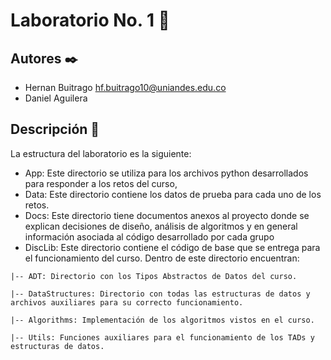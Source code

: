 # Laboratorio No. 1 :wave:

## Autores :black_nib:
* Hernan Buitrago hf.buitrago10@uniandes.edu.co
* Daniel Aguilera 

## Descripción :rocket:

La estructura del laboratorio es la siguiente:

* App: Este directorio se utiliza para los archivos python desarrollados para responder a los retos del curso,
* Data: Este directorio contiene los datos de prueba para cada uno de los retos.
* Docs: Este directorio tiene documentos anexos al proyecto donde se explican decisiones de diseño, análisis de algoritmos y en general información asociada al código desarrollado por cada grupo
* DiscLib: Este directorio contiene  el código de base que se entrega para el funcionamiento del curso. Dentro de este directorio encuentran:

```
|-- ADT: Directorio con los Tipos Abstractos de Datos del curso.

|-- DataStructures: Directorio con todas las estructuras de datos y archivos auxiliares para su correcto funcionamiento.

|-- Algorithms: Implementación de los algoritmos vistos en el curso.

|-- Utils: Funciones auxiliares para el funcionamiento de los TADs y estructuras de datos.
```
